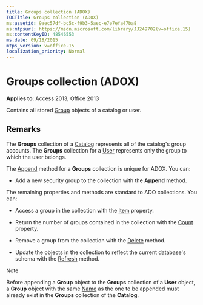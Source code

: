 ```yaml
---
title: Groups collection (ADOX)
TOCTitle: Groups collection (ADOX)
ms:assetid: 9aec57df-bc5c-f9b3-5aec-e7e7efa47ba8
ms:mtpsurl: https://msdn.microsoft.com/library/JJ249702(v=office.15)
ms:contentKeyID: 48546553
ms.date: 09/18/2015
mtps_version: v=office.15
localization_priority: Normal
---
```


# Groups collection (ADOX)

**Applies to**: Access 2013, Office 2013

Contains all stored [Group](group-object-adox.md) objects of a catalog or user.

## Remarks

The **Groups** collection of a [Catalog](catalog-object-adox.md) represents all of the catalog's group accounts. The **Groups** collection for a [User](user-object-adox.md) represents only the group to which the user belongs.

The [Append](append-method-adox-groups.md) method for a **Groups** collection is unique for ADOX. You can:

- Add a new security group to the collection with the **Append** method.

The remaining properties and methods are standard to ADO collections. You can:

- Access a group in the collection with the [Item](item-property-ado.md) property.

- Return the number of groups contained in the collection with the [Count](count-property-ado.md) property.

- Remove a group from the collection with the [Delete](delete-method-adox-collections.md) method.

- Update the objects in the collection to reflect the current database's schema with the [Refresh](refresh-method-ado.md) method.

> [!NOTE]
> Before appending a **Group** object to the **Groups** collection of a **User** object, a **Group** object with the same [Name](name-property-adox.md) as the one to be appended must already exist in the **Groups** collection of the **Catalog**.


